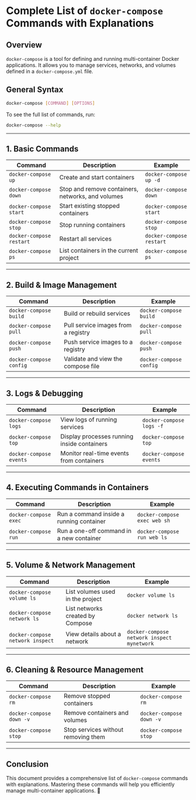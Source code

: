 # Complete List of `docker-compose` Commands with Explanations

## Overview

`docker-compose` is a tool for defining and running multi-container Docker applications. It allows you to manage services, networks, and volumes defined in a `docker-compose.yml` file.

## General Syntax

```sh
docker-compose [COMMAND] [OPTIONS]
```

To see the full list of commands, run:

```sh
docker-compose --help
```

---

## **1. Basic Commands**

| Command                  | Description                                       | Example                  |
| ------------------------ | ------------------------------------------------- | ------------------------ |
| `docker-compose up`      | Create and start containers                       | `docker-compose up -d`   |
| `docker-compose down`    | Stop and remove containers, networks, and volumes | `docker-compose down`    |
| `docker-compose start`   | Start existing stopped containers                 | `docker-compose start`   |
| `docker-compose stop`    | Stop running containers                           | `docker-compose stop`    |
| `docker-compose restart` | Restart all services                              | `docker-compose restart` |
| `docker-compose ps`      | List containers in the current project            | `docker-compose ps`      |

---

## **2. Build & Image Management**

| Command                 | Description                         | Example                 |
| ----------------------- | ----------------------------------- | ----------------------- |
| `docker-compose build`  | Build or rebuild services           | `docker-compose build`  |
| `docker-compose pull`   | Pull service images from a registry | `docker-compose pull`   |
| `docker-compose push`   | Push service images to a registry   | `docker-compose push`   |
| `docker-compose config` | Validate and view the compose file  | `docker-compose config` |

---

## **3. Logs & Debugging**

| Command                 | Description                                 | Example                  |
| ----------------------- | ------------------------------------------- | ------------------------ |
| `docker-compose logs`   | View logs of running services               | `docker-compose logs -f` |
| `docker-compose top`    | Display processes running inside containers | `docker-compose top`     |
| `docker-compose events` | Monitor real-time events from containers    | `docker-compose events`  |

---

## **4. Executing Commands in Containers**

| Command               | Description                              | Example                      |
| --------------------- | ---------------------------------------- | ---------------------------- |
| `docker-compose exec` | Run a command inside a running container | `docker-compose exec web sh` |
| `docker-compose run`  | Run a one-off command in a new container | `docker-compose run web ls`  |

---

## **5. Volume & Network Management**

| Command                          | Description                      | Example                                    |
| -------------------------------- | -------------------------------- | ------------------------------------------ |
| `docker-compose volume ls`       | List volumes used in the project | `docker volume ls`                         |
| `docker-compose network ls`      | List networks created by Compose | `docker network ls`                        |
| `docker-compose network inspect` | View details about a network     | `docker-compose network inspect mynetwork` |

---

## **6. Cleaning & Resource Management**

| Command                  | Description                         | Example                  |
| ------------------------ | ----------------------------------- | ------------------------ |
| `docker-compose rm`      | Remove stopped containers           | `docker-compose rm`      |
| `docker-compose down -v` | Remove containers and volumes       | `docker-compose down -v` |
| `docker-compose stop`    | Stop services without removing them | `docker-compose stop`    |

---

## **Conclusion**

This document provides a comprehensive list of `docker-compose` commands with explanations. Mastering these commands will help you efficiently manage multi-container applications. 🚀
